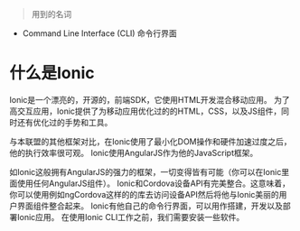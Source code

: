 
> 用到的名词
* Command Line Interface (CLI) 命令行界面

# 什么是Ionic  
Ionic是一个漂亮的，开源的，前端SDK，它使用HTML开发混合移动应用。
为了高交互应用，Ionic提供了为移动应用优化过的的HTML，CSS，以及JS组件，同时还有优化过的手势和工具。
  
与本联盟的其他框架对比，在Ionic使用了最小化DOM操作和硬件加速过度之后，他的执行效率很可观。
Ionic使用AngularJS作为他的JavaScript框架。
  
如Ionic这般拥有AngularJS的强力的框架，一切变得皆有可能（你可以在Ionic里面使用任何AngularJS组件）。
Ionic和Cordova设备API有完美整合。这意味着，你可以使用例如ngCordova这样的的库去访问设备API然后将他与Ionic美丽的用户界面组件整合起来。
Ionic有他自己的命令行界面，可以用作搭建，开发以及部署Ionic应用。
在使用Ionic CLI工作之前，我们需要安装一些软件。  


